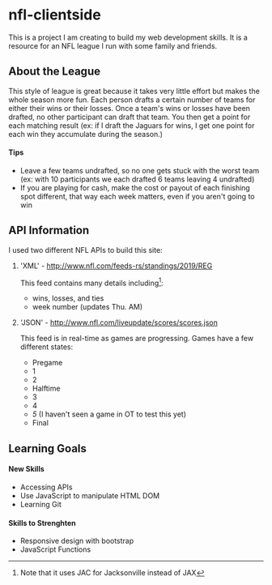# nfl-clientside

This is a project I am creating to build my web development skills. It is a resource for an NFL league I run with some family and friends.

## About the League
This style of league is great because it takes very little effort but makes the whole season more fun. Each person drafts a certain number of teams for either their wins or their losses. Once a team's wins or losses have been drafted, no other participant can draft that team. You then get a point for each matching result (ex: if I draft the Jaguars for wins, I get one point for each win they accumulate during the season.)

#### **Tips**
-   Leave a few teams undrafted, so no one gets stuck with the worst team (ex: with 10 participants we each drafted 6 teams leaving 4 undrafted)
-   If you are playing for cash, make the cost or payout of each finishing spot different, that way each week matters, even if you aren't going to win

## API Information
I used two different NFL APIs to build this site:
1.  'XML' - http://www.nfl.com/feeds-rs/standings/2019/REG
    
    This feed contains many details including[^1]: 
    - wins, losses, and ties
    - week number (updates Thu. AM)

2.  'JSON' - http://www.nfl.com/liveupdate/scores/scores.json

    This feed is in real-time as games are progressing. Games have a few different states:
    -   Pregame
    -   1
    -   2
    -   Halftime
    -   3
    -   4
    -   *5* (I haven't seen a game in OT to test this yet)
    -   Final

## Learning Goals

#### New Skills
-   Accessing APIs
-   Use JavaScript to manipulate HTML DOM
-   Learning Git
#### Skills to Strenghten
-   Responsive design with bootstrap
-   JavaScript Functions

[^1]: Note that it uses JAC for Jacksonville instead of JAX